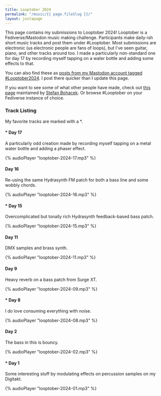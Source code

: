 ```yaml
---
title: Looptober 2024
permalink: "/music/{{ page.fileSlug }}/"
layout: justapage
---
```


This page contains my submissions to Looptober 2024!
Looptober is a Fediverse/Mastodon music making challenge.
Participants make daily-ish short music tracks and post them under #Looptober.
Most submissions are electronic (us electronic people are fans of loops), but I've seen guitar, piano, and other tracks around too.
I made a particularly non-standard one for day 17 by recording myself tapping on a water bottle and adding some effects to that.

You can also find these as [posts from my Mastodon account tagged #Looptober2024](https://kind.social/@ectcetera/tagged/looptober2024).
I post there quicker than I update this page.

If you want to see some of what other people have made, check out [this page](https://looptober.glitch.me/) maintained by [Stefan Bohacek](https://stefanbohacek.com/).
Or browse #Looptober on your Fediverse instance of choice.

### Track Listing

My favorite tracks are marked with a *.

#### * Day 17

A particularly odd creation made by recording myself tapping on a metal water bottle and adding a phaser effect.

{% audioPlayer "looptober-2024-17.mp3" %}

#### Day 16

Re-using the same Hydrasynth FM patch for both a bass line and some wobbly chords.

{% audioPlayer "looptober-2024-16.mp3" %}

#### * Day 15

Overcomplicated but tonally rich Hydrasynth feedback-based bass patch.

{% audioPlayer "looptober-2024-15.mp3" %}

#### Day 11

DMX samples and brass synth.

{% audioPlayer "looptober-2024-11.mp3" %}

#### Day 9

Heavy reverb on a bass patch from Surge XT.

{% audioPlayer "looptober-2024-09.mp3" %}

#### * Day 8

I do love consuming everything with noise.

{% audioPlayer "looptober-2024-08.mp3" %}

#### Day 2

The bass in this is bouncy.

{% audioPlayer "looptober-2024-02.mp3" %}

#### * Day 1

Some interesting stuff by modulating effects on percussion samples on my Digitakt.

{% audioPlayer "looptober-2024-01.mp3" %}

